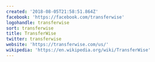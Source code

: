 ```yaml
---
created: '2018-08-05T21:58:51.864Z'
facebook: 'https://facebook.com/transferwise'
logohandle: transferwise
sort: transferwise
title: TransferWise
twitter: transferwise
website: 'https://transferwise.com/us/'
wikipedia: 'https://en.wikipedia.org/wiki/TransferWise'
---
```

